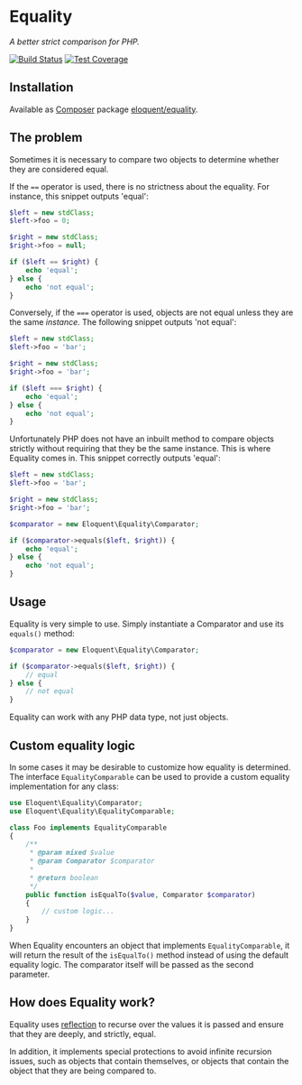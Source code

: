 # Equality

*A better strict comparison for PHP.*

[![Build Status]](http://travis-ci.org/eloquent/equality)
[![Test Coverage]](http://eloquent-software.com/equality/artifacts/tests/coverage/)

## Installation

Available as [Composer](http://getcomposer.org/) package
[eloquent/equality](https://packagist.org/packages/eloquent/equality).

## The problem

Sometimes it is necessary to compare two objects to determine whether they are
considered equal.

If the `==` operator is used, there is no strictness about the equality. For
instance, this snippet outputs 'equal':

```php
$left = new stdClass;
$left->foo = 0;

$right = new stdClass;
$right->foo = null;

if ($left == $right) {
    echo 'equal';
} else {
    echo 'not equal';
}
```

Conversely, if the `===` operator is used, objects are not equal unless they are
the same *instance*. The following snippet outputs 'not equal':

```php
$left = new stdClass;
$left->foo = 'bar';

$right = new stdClass;
$right->foo = 'bar';

if ($left === $right) {
    echo 'equal';
} else {
    echo 'not equal';
}
```

Unfortunately PHP does not have an inbuilt method to compare objects strictly
without requiring that they be the same instance. This is where Equality comes
in. This snippet correctly outputs 'equal':

```php
$left = new stdClass;
$left->foo = 'bar';

$right = new stdClass;
$right->foo = 'bar';

$comparator = new Eloquent\Equality\Comparator;

if ($comparator->equals($left, $right)) {
    echo 'equal';
} else {
    echo 'not equal';
}
```

## Usage

Equality is very simple to use. Simply instantiate a Comparator and use its
`equals()` method:

```php
$comparator = new Eloquent\Equality\Comparator;

if ($comparator->equals($left, $right)) {
    // equal
} else {
    // not equal
}
```

Equality can work with any PHP data type, not just objects.

## Custom equality logic

In some cases it may be desirable to customize how equality is determined.
The interface `EqualityComparable` can be used to provide a custom equality
implementation for any class:

```php
use Eloquent\Equality\Comparator;
use Eloquent\Equality\EqualityComparable;

class Foo implements EqualityComparable
{
    /**
     * @param mixed $value
     * @param Comparator $comparator
     *
     * @return boolean
     */
    public function isEqualTo($value, Comparator $comparator)
    {
        // custom logic...
    }
}
```

When Equality encounters an object that implements `EqualityComparable`, it will
return the result of the `isEqualTo()` method instead of using the default
equality logic. The comparator itself will be passed as the second parameter.

## How does Equality work?

Equality uses [reflection](http://php.net/reflection) to recurse over the values
it is passed and ensure that they are deeply, and strictly, equal.

In addition, it implements special protections to avoid infinite recursion
issues, such as objects that contain themselves, or objects that contain the
object that they are being compared to.

<!-- references -->
[Build Status]: https://raw.github.com/eloquent/equality/gh-pages/artifacts/images/icecave/regular/build-status.png
[Test Coverage]: https://raw.github.com/eloquent/equality/gh-pages/artifacts/images/icecave/regular/coverage.png
